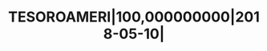 ---
layout: asset
title: TESOROAMERI|100,000000000|2018-05-10|                       
isin: US912796PF00
---